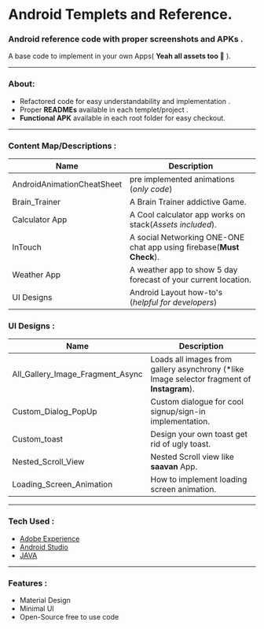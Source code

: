# Android Templets and Reference.

### Android reference code with proper screenshots and APKs .

A base code to implement in your own Apps( **Yeah all assets too 🙂** ).

------



### About:

- Refactored code for easy understandability and implementation  .
- Proper **READMEs**  available in each templet/project .
- **Functional APK**  available in each root folder for easy checkout.

------

### Content Map/Descriptions :



| Name                       | Description                              |
| -------------------------- | ---------------------------------------- |
| AndroidAnimationCheatSheet | pre implemented animations (*only code*) |
| Brain_Trainer              | A Brain Trainer addictive Game.          |
| Calculator App             | A Cool calculator app works on stack(*Assets included*). |
| InTouch                    | A social Networking ONE-ONE chat app using firebase(**Must Check**). |
| Weather App                | A weather app to show 5 day forecast of your current location. |
| UI Designs                 | Android Layout how-to's (*helpful for developers*) |



### UI Designs :

| Name                             | Description                              |
| -------------------------------- | ---------------------------------------- |
| All_Gallery_Image_Fragment_Async | Loads all images from gallery asynchrony (*like Image selector fragment of **Instagram**). |
| Custom_Dialog_PopUp              | Custom dialogue for cool signup/sign-in implementation. |
| Custom_toast                     | Design your own toast get rid of ugly toast. |
| Nested_Scroll_View               | Nested Scroll view like **saavan** App.  |
| Loading_Screen_Animation         | How to implement loading screen animation. |



------

### Tech Used :

- [Adobe Experience](http://www.adobe.com/in/products/experience-design.html)
- [Android Studio](https://developer.android.com/studio/index.html)
- [JAVA](#)

------



### Features : 

- Material Design
- Minimal UI
- Open-Source free to use code

[^All codes are free to use along with resources provided  just mention repo link while using]: 
